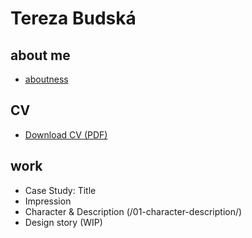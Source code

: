 # Tereza Budská
## about me
- [aboutness](03-aboutness/03-aboutness.md)

## CV
 - [Download CV (PDF)](cv-2021-budska.pdf)
## work
 - Case Study: Title
 - Impression 
 - Character & Description (/01-character-description/)
 - Design story (WIP)
